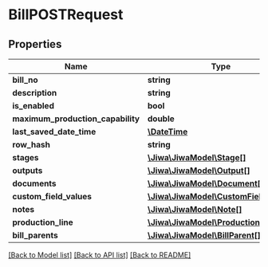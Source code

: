 # BillPOSTRequest

## Properties
Name | Type | Description | Notes
------------ | ------------- | ------------- | -------------
**bill_no** | **string** |  | [optional] 
**description** | **string** |  | [optional] 
**is_enabled** | **bool** |  | [optional] 
**maximum_production_capability** | **double** |  | [optional] 
**last_saved_date_time** | [**\DateTime**](\DateTime.md) |  | [optional] 
**row_hash** | **string** |  | [optional] 
**stages** | [**\Jiwa\JiwaModel\Stage[]**](Stage.md) |  | [optional] 
**outputs** | [**\Jiwa\JiwaModel\Output[]**](Output.md) |  | [optional] 
**documents** | [**\Jiwa\JiwaModel\Document[]**](Document.md) |  | [optional] 
**custom_field_values** | [**\Jiwa\JiwaModel\CustomFieldValue[]**](CustomFieldValue.md) |  | [optional] 
**notes** | [**\Jiwa\JiwaModel\Note[]**](Note.md) |  | [optional] 
**production_line** | [**\Jiwa\JiwaModel\ProductionLine**](ProductionLine.md) |  | [optional] 
**bill_parents** | [**\Jiwa\JiwaModel\BillParent[]**](BillParent.md) |  | [optional] 

[[Back to Model list]](../README.md#documentation-for-models) [[Back to API list]](../README.md#documentation-for-api-endpoints) [[Back to README]](../README.md)


